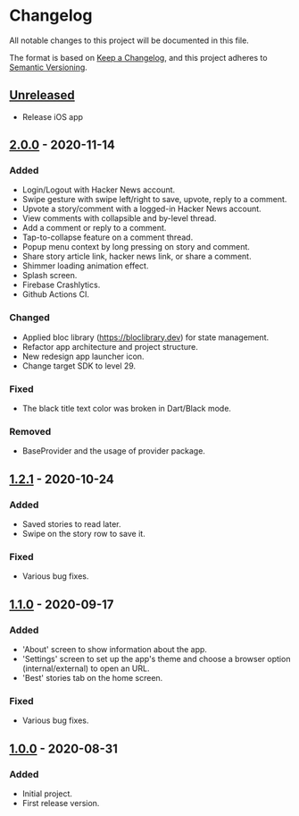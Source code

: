 # Changelog

All notable changes to this project will be documented in this file.

The format is based on [Keep a Changelog](https://keepachangelog.com/en/1.0.0/),
and this project adheres to [Semantic Versioning](https://semver.org/spec/v2.0.0.html).

## [Unreleased]

- Release iOS app

## [2.0.0] - 2020-11-14

### Added

- Login/Logout with Hacker News account.
- Swipe gesture with swipe left/right to save, upvote, reply to a comment.
- Upvote a story/comment with a logged-in Hacker News account.
- View comments with collapsible and by-level thread.
- Add a comment or reply to a comment.
- Tap-to-collapse feature on a comment thread.
- Popup menu context by long pressing on story and comment.
- Share story article link, hacker news link, or share a comment.
- Shimmer loading animation effect.
- Splash screen.
- Firebase Crashlytics.
- Github Actions CI.

### Changed

- Applied bloc library (https://bloclibrary.dev) for state management.
- Refactor app architecture and project structure.
- New redesign app launcher icon.
- Change target SDK to level 29.

### Fixed

- The black title text color was broken in Dart/Black mode.

### Removed

- BaseProvider and the usage of provider package.

## [1.2.1] - 2020-10-24

### Added

- Saved stories to read later.
- Swipe on the story row to save it.

### Fixed

- Various bug fixes.

## [1.1.0] - 2020-09-17

### Added

- 'About' screen to show information about the app.
- 'Settings' screen to set up the app's theme and choose a browser option (internal/external) to open an URL.
- 'Best' stories tab on the home screen.

### Fixed

- Various bug fixes.

## [1.0.0] - 2020-08-31

### Added

- Initial project.
- First release version.

[unreleased]: https://github.com/thuongleit/MinimalistHackerNews/compare/v2.0.0...HEAD
[2.0.0]: https://github.com/thuongleit/MinimalistHackerNews/compare/v1.2.1...v2.0.0
[1.2.1]: https://github.com/thuongleit/MinimalistHackerNews/compare/v1.1.0...v1.2.1
[1.1.0]: https://github.com/thuongleit/MinimalistHackerNews/compare/v1.0.0...v1.1.0
[1.0.0]: https://github.com/thuongleit/MinimalistHackerNews/releases/tag/v1.0.0
